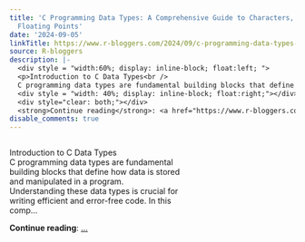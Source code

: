 ```yaml
---
title: 'C Programming Data Types: A Comprehensive Guide to Characters, Integers, and
  Floating Points'
date: '2024-09-05'
linkTitle: https://www.r-bloggers.com/2024/09/c-programming-data-types-a-comprehensive-guide-to-characters-integers-and-floating-points/
source: R-bloggers
description: |-
  <div style = "width:60%; display: inline-block; float:left; ">
  <p>Introduction to C Data Types<br />
  C programming data types are fundamental building blocks that define how data is stored and manipulated in a program. Understanding these data types is crucial for writing efficient and error-free code. In this comp...</p></div>
  <div style = "width: 40%; display: inline-block; float:right;"></div>
  <div style="clear: both;"></div>
  <strong>Continue reading</strong>: <a href="https://www.r-bloggers.com/2024/09/c-programming-data-types-a-comprehensive-guide-to-characters-integers-and-floating-points/"> ...
disable_comments: true
---
```

<div style = "width:60%; display: inline-block; float:left; ">
<p>Introduction to C Data Types<br />
C programming data types are fundamental building blocks that define how data is stored and manipulated in a program. Understanding these data types is crucial for writing efficient and error-free code. In this comp...</p></div>
<div style = "width: 40%; display: inline-block; float:right;"></div>
<div style="clear: both;"></div>
<strong>Continue reading</strong>: <a href="https://www.r-bloggers.com/2024/09/c-programming-data-types-a-comprehensive-guide-to-characters-integers-and-floating-points/"> ...